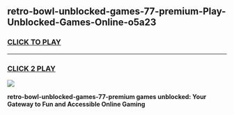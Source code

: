 
## retro-bowl-unblocked-games-77-premium-Play-Unblocked-Games-Online-o5a23
<h3>
<a href="https://premium76.site?title=retro-bowl-unblocked-games-77-premium&ref=25A">CLICK TO PLAY</a></h3>
<hr>

<h3>
<a href="https://premium76.site?title=retro-bowl-unblocked-games-77-premium&ref=25A">CLICK 2 PLAY</a>
  
</h3>

<a href="https://premium76.site?title=retro-bowl-unblocked-games-77-premium&ref=25A"><img src="https://clearcache.store/games.png"></a>


**retro-bowl-unblocked-games-77-premium games unblocked: Your Gateway to Fun and Accessible Online Gaming**
